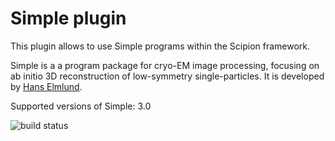 # Simple plugin

 This plugin allows to use Simple programs within the Scipion framework.

 Simple is a a program package for cryo-EM image processing, focusing on ab initio 3D reconstruction of low-symmetry single-particles. It is developed by [Hans Elmlund](http://simplecryoem.com).

 Supported versions of Simple: 3.0

![build status](http://heisenberg.cnb.csic.es:9980/badges/simple_devel.svg "Build status")
